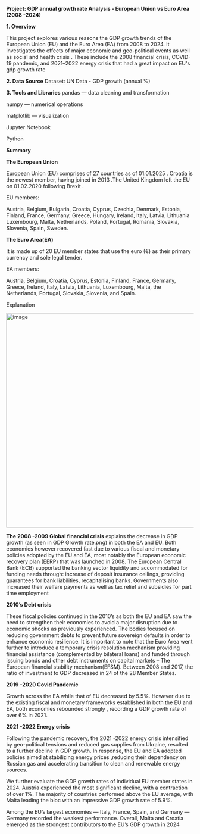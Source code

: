**Project: GDP annual growth rate Analysis - European Union vs Euro Area (2008 -2024)**

**1. Overview**

This project explores various reasons the GDP growth trends of the European Union (EU) and the Euro Area (EA) from 2008 to 2024.
It investigates  the effects of major economic and geo-political events as well as social and health crisis . These include the 2008 financial crisis, COVID-19 pandemic, and 2021–2022 energy crisis that had a great impact on EU's gdp growth rate

**2. Data Source**
Dataset: UN Data - GDP growth (annual %)

**3. Tools and Libraries**
pandas — data cleaning and transformation

numpy — numerical operations

matplotlib — visualization

Jupyter Notebook 

Python 

**Summary**

**The European Union**

European Union (EU) comprises of 27 countries as of 01.01.2025 . Croatia is the newest member, having joined in 2013 .The United Kingdom left the EU on 01.02.2020 following Brexit .

EU members:

Austria, Belgium, Bulgaria, Croatia, Cyprus, Czechia, Denmark, Estonia, Finland, France, Germany, Greece, Hungary, Ireland, Italy, Latvia, Lithuania Luxembourg, Malta, Netherlands, Poland, Portugal, Romania, Slovakia, Slovenia, Spain, Sweden.

**The Euro Area(EA)**

It is made up of 20 EU member states that use the euro (€) as their primary currency and sole legal tender.  

EA members:

Austria, Belgium, Croatia, Cyprus, Estonia, Finland, France, Germany, Greece, Ireland, Italy, Latvia, Lithuania, Luxembourg, Malta, the Netherlands, Portugal, Slovakia, Slovenia, and Spain.

Explanation

<img width="1387" height="577" alt="image" src="https://github.com/user-attachments/assets/ce07ff08-5f48-4c6c-bc2f-33a0f4d82de9" />


**The 2008 -2009 Global financial crisis** explains the decrease in GDP growth (as seen in GDP Growth rate.png) in both the EA and EU. Both economies however recovered fast due to various fiscal and monetary policies adopted by the EU and EA, most notably the European economic recovery plan (EERP) that was launched in 2008. 
The European Central Bank (ECB) supported  the banking sector liquidity and accommodated for  funding needs through:
increase of deposit insurance ceilings,
providing guarantees for bank liabilities,
recapitalising banks. 
Governments also increased their welfare payments as well as tax relief and subsidies for part time employment

**2010’s Debt crisis**

These fiscal policies continued in the 2010’s as both the EU and EA saw the need to strengthen their economies to avoid a major disruption due to economic shocks as previously experienced. The bodies focused on reducing government debts to prevent future sovereign defaults in order to enhance economic resilience. 
It is important to note that the Euro Area went further to introduce a temporary crisis resolution mechanism providing financial assistance (complemented by bilateral loans) and funded through issuing bonds and other debt instruments on capital markets – The European financial stability mechanism(EFSM).
Between 2008 and 2017, the ratio of investment to GDP decreased in 24 of the 28 Member States.

**2019 -2020 Covid Pandemic**

Growth across the EA while that of EU decreased by 5.5%.
However due to the existing fiscal and monetary frameworks established in both the EU and EA, both economies rebounded strongly , recording a GDP growth rate of over 6% in 2021.

**2021 -2022 Energy crisis**

Following the pandemic recovery, the  2021 -2022 energy crisis intensified by geo-political tensions and reduced gas supplies from Ukraine, resulted to a further decline in GDP growth. In response, the EU and EA adopted policies aimed at  stabilizing energy prices ,reducing  their dependency on Russian gas and accelerating transition to clean and renewable energy sources. 

We further evaluate the GDP growth rates of individual EU member states in 2024. Austria experienced the most significant decline, with a contraction of over 1%. The majority of countries performed above the EU average, with Malta leading the bloc with an impressive GDP growth rate of 5.9%.

Among the EU’s largest economies — Italy, France, Spain, and Germany — Germany recorded the weakest performance. Overall, Malta and Croatia emerged as the strongest contributors to the EU’s GDP growth in 2024
 




